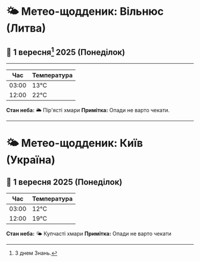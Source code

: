 # 🌤️ Метео-щодденик: Вільнюс (Литва)
## 📅 1 вересня[^1] 2025 (Понеділок)
[^1]: З днем Знань.
***

| Час | Температура |
|---|---|
| 03:00 | 13°C |
| 12:00 | 22°C |
**Стан неба:** 🌥️ Пір'ясті хмари
**Примітка:** Опади не варто чекати.
***
# 🌤️ Метео-щодденик: Київ (Україна)
## 📅 1 вересня 2025 (Понеділок)
| Час | Температура |
|---|---|
| 03:00 |12°C |
|12:00 | 19°C |
**Стан неба:** 🌤️ Купчасті хмари 
**Примітка:** Опади не варто чекати